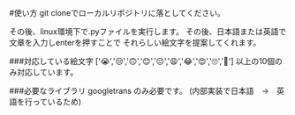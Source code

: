 #使い方
git cloneでローカルリポジトリに落としてください。

その後、linux環境下で.pyファイルを実行します。
その後、日本語または英語で文章を入力しenterを押すことで
それらしい絵文字を提案してくれます。

###対応している絵文字
['😭','😒','🙃','😊','😔','😩','😂','😍','🙄','🤔']
以上の10個のみ対応しています。

###必要なライブラリ
googletrans
のみ必要です。
(内部実装で日本語　→　英語を行っているため)


